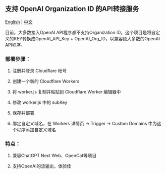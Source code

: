 ## 支持 OpenAI Organization ID 的API转接服务

<a href="./README.md">English</a> |
<a href="./README_cn.md">中文</a>

目前，大多数接入OpenAI API程序都不支持Organization ID。这个项目是将自定义的KEY转换成OpenAI_API_Key + OpenAI_Org_ID，以兼容绝大多数的OpenAI API程序。

### 部署步骤：

1. 注册并登录 Cloudflare 帐号

2. 创建一个新的 Cloudflare Workers

3. 将 worker.js 复制并粘贴到 Cloudflare Worker 编辑器中

4. 修改 worker.js 中的 subKey

5. 保存并部署

6. 绑定自定义域名，在 Workers 详情页 -> Trigger -> Custom Domains 中为这个程序添加自定义域名

### 特点：
1. 兼容ChatGPT Next Web、OpenCat等项目

2. 支持OpenAI的流输出，体验佳


